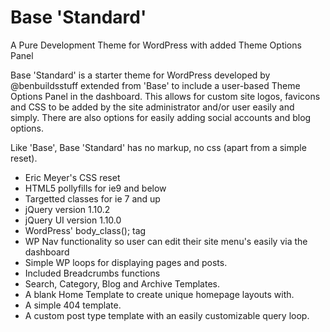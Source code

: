 Base 'Standard'
====

A Pure Development Theme for WordPress with added Theme Options Panel

Base 'Standard' is a starter theme for WordPress developed by @benbuildsstuff extended from 'Base' to include a user-based Theme Options Panel in the dashboard. This allows for custom site logos, favicons and CSS to be added by the site administrator and/or user easily and simply. There are also options for easily adding social accounts and blog options. 

Like 'Base', Base 'Standard' has no markup, no css (apart from a simple reset). 

- Eric Meyer's CSS reset
- HTML5 pollyfills for ie9 and below
- Targetted classes for ie 7 and up
- jQuery version 1.10.2
- jQuery UI version 1.10.0
- WordPress' body_class(); tag
- WP Nav functionality so user can edit their site menu's easily via the dashboard
- Simple WP loops for displaying pages and posts. 
- Included Breadcrumbs functions
- Search, Category, Blog and Archive Templates.
- A blank Home Template to create unique homepage layouts with.
- A simple 404 template.
- A custom post type template with an easily customizable query loop. 
